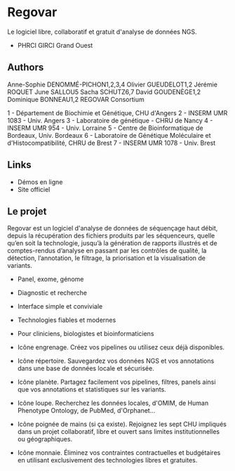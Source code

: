 

# Regovar

Le logiciel libre, collaboratif et gratuit d'analyse de données NGS.

- PHRCI GIRCI Grand Ouest

## Authors
Anne-Sophie DENOMMÉ-PICHON1,2,3,4
Olivier GUEUDELOT1,2
Jérémie ROQUET
June SALLOU5
Sacha SCHUTZ6,7
David GOUDENÈGE1,2
Dominique BONNEAU1,2
REGOVAR Consortium


1 - Département de Biochimie et Génétique, CHU d'Angers 
2 - INSERM UMR 1083 - Univ. Angers
3 - Laboratoire de génétique - CHRU de Nancy
4 - INSERM UMR 954 - Univ. Lorraine
5 - Centre de Bioinformatique de Bordeaux, Univ. Bordeaux
6 - Laboratoire de Génétique Moléculaire et d'Histocompatibilité, CHRU de Brest
7 - INSERM UMR 1078 - Univ. Brest



## Links
- Démos en ligne
- Site officiel


## Le projet
Regovar est un logiciel d'analyse de données de séquençage haut débit, depuis la récupération des fichiers produits par les séquenceurs, quelle qu’en soit la technologie, jusqu’à la génération de rapports illustrés et de comptes-rendus d’analyse en passant par les contrôles de qualité, la détection, l’annotation, le filtrage, la priorisation et la visualisation de variants.


- Panel, exome, génome
- Diagnostic et recherche
- Interface simple et conviviale
- Technologies fiables et modernes
- Pour cliniciens, biologistes et bioinformaticiens




- Icône engrenage. Créez vos pipelines ou utilisez ceux déjà disponibles.
- Icône répertoire. Sauvegardez vos données NGS et vos annotations dans une base de données locale et sécurisée. 
- Icône planète. Partagez facilement vos pipelines, filtres, panels ainsi que vos annotations et statistiques sur les variants.
- Icône loupe. Recherchez les données locales, d'OMIM, de Human Phenotype Ontology, de PubMed, d'Orphanet...
- Icône poignée de mains (si ça existe). Rejoignez les sept CHU impliqués dans un projet collaboratif, libre et ouvert sans limites institutionnelles ou géographiques.
- Icône monnaie. Éliminez vos contraintes contractuelles et budgétaires en utilisant exclusivement des technologies libres et gratuites.
